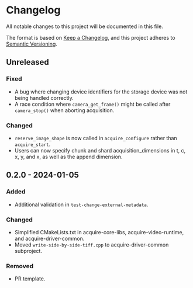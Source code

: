 # Changelog

All notable changes to this project will be documented in this file.

The format is based on [Keep a Changelog](https://keepachangelog.com/en/1.0.0/),
and this project adheres to [Semantic Versioning](https://semver.org/spec/v2.0.0.html).

## Unreleased

### Fixed

- A bug where changing device identifiers for the storage device was not being handled correctly.
- A race condition where `camera_get_frame()` might be called after `camera_stop()` when aborting acquisition.

### Changed

- `reserve_image_shape` is now called in `acquire_configure` rather than `acquire_start`.
- Users can now specify chunk and shard acquisition_dimensions in t, c, x, y, and x, as well as the append dimension.

## 0.2.0 - 2024-01-05

### Added

- Additional validation in `test-change-external-metadata`.

### Changed

- Simplified CMakeLists.txt in acquire-core-libs, acquire-video-runtime, and acquire-driver-common.
- Moved `write-side-by-side-tiff.cpp` to acquire-driver-common subproject.

### Removed

- PR template.
